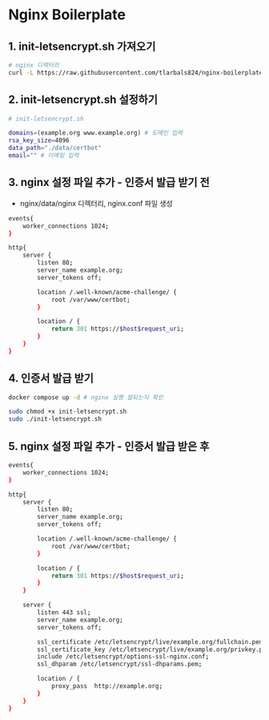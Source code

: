 # Nginx Boilerplate


## 1. init-letsencrypt.sh 가져오기


```bash
# nginx 디렉터리
curl -L https://raw.githubusercontent.com/tlarbals824/nginx-boilerplate/main/init-letsencrypt.sh > init-letsencrypt.sh
```

## 2. init-letsencrypt.sh 설정하기

```bash
# init-letsencrypt.sh

domains=(example.org www.example.org) # 도메인 입력
rsa_key_size=4096
data_path="./data/certbot"
email="" # 이메일 입력
```


## 3. nginx 설정 파일 추가 - 인증서 발급 받기 전

* nginx/data/nginx 디렉터리, nginx.conf 파일 생성

```bash
events{
    worker_connections 1024;
}

http{
    server {
        listen 80;
        server_name example.org;
        server_tokens off;

        location /.well-known/acme-challenge/ {
            root /var/www/certbot;
        }

        location / {
            return 301 https://$host$request_uri;
        }
    }
}

```


## 4. 인증서 발급 받기

```bash
docker compose up -d # nginx 실행 잘되는지 확인

sudo chmod +x init-letsencrypt.sh
sudo ./init-letsencrypt.sh
```

## 5. nginx 설정 파일 추가 - 인증서 발급 받은 후

```bash
events{
    worker_connections 1024;
}

http{
    server {
        listen 80;
        server_name example.org;
        server_tokens off;

        location /.well-known/acme-challenge/ {
            root /var/www/certbot;
        }

        location / {
            return 301 https://$host$request_uri;
        }
    }

    server {
        listen 443 ssl;
        server_name example.org;
        server_tokens off;

        ssl_certificate /etc/letsencrypt/live/example.org/fullchain.pem;
        ssl_certificate_key /etc/letsencrypt/live/example.org/privkey.pem;
        include /etc/letsencrypt/options-ssl-nginx.conf;
        ssl_dhparam /etc/letsencrypt/ssl-dhparams.pem;

        location / {
            proxy_pass  http://example.org;
        }
    }
}
```